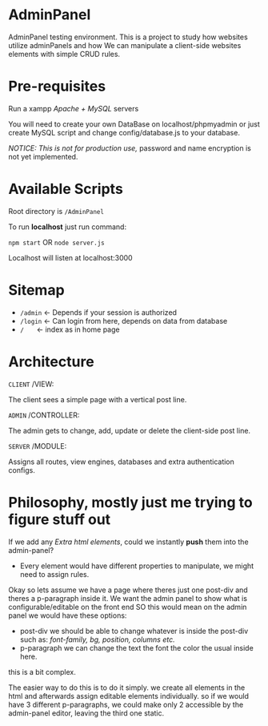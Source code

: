 # AdminPanel

AdminPanel testing environment.
This is a project to study how websites utilize adminPanels 
and how We can manipulate a client-side websites elements with
simple CRUD rules.

# Pre-requisites

Run a xampp *Apache + MySQL* servers 

You will need to create your own DataBase on
localhost/phpmyadmin or just create MySQL script
and change config/database.js to your database.

*NOTICE:* _This is not for production use,_ 
password and name encryption is not yet implemented.

# Available Scripts

Root directory is `/AdminPanel`

To run **localhost** just run command:

`npm start` OR `node server.js`

Localhost will listen at localhost:3000

# Sitemap

+ `/admin` <- Depends if your session is authorized
+ `/login` <- Can login from here, depends on data from database
+ ` /    ` <- index as in home page 

# Architecture

`CLIENT`  /VIEW:

The client sees a simple page with a vertical post line.

`ADMIN`   /CONTROLLER:

The admin gets to change, add, update or delete the client-side post line.

`SERVER`  /MODULE:

Assigns all routes, view engines, databases and extra authentication configs.

# Philosophy, mostly just me trying to figure stuff out

If we add any _Extra html elements_, could we instantly **push** them into the admin-panel?
- Every element would have different properties to manipulate, we might need to assign rules.

Okay so lets assume we have a page where theres just one post-div and theres a p-paragraph inside it.
We want the admin panel to show what is configurable/editable on the front end SO
this would mean on the admin panel we would have these options:
 + post-div
 we should be able to change whatever is inside the post-div such as: _font-family, bg, position, columns etc._
 + p-paragraph
 we can change the text the font the color the usual inside here.

this is a bit complex.

The easier way to do this is to do it simply.
 we create all elements in the html and afterwards assign 
 editable elements individually.
so if we would have 3 different p-paragraphs, we could make only 2 accessible by the
admin-panel editor, leaving the third one static.

